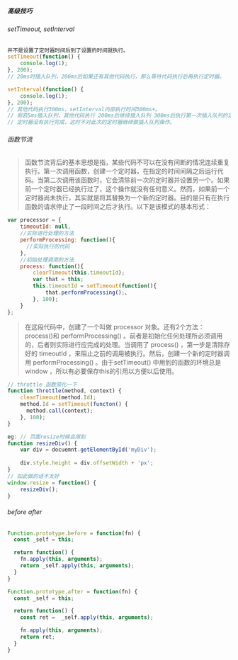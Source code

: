 ##### 高级技巧

###### setTimeout, setInterval

```javascript
并不是设置了定时器时间后到了设置的时间就执行。
setTimeout(function() {
    console.log(1);
}, 200);
// 20ms时插入队列，200ms后如果还有其他代码执行，那么等待代码执行后再执行定时器。

setInterval(function() {
    console.log(1);
}, 200);
// 其他代码执行300ms，setInterval内部执行时间300ms+。
// 假若5ms插入队列，其他代码执行 200ms后继续插入队列 300ms后执行第一次插入队列的定时器，在200ms后
// 定时器没有执行完成，这时不对此次的定时器继续做插入队列操作。
```

###### 函数节流

> 函数节流背后的基本思想是指，某些代码不可以在没有间断的情况连续重复执行。第一次调用函数，创建一个定时器，在指定的时间间隔之后运行代码。当第二次调用该函数时，它会清除前一次的定时器并设置另一个。如果前一个定时器已经执行过了，这个操作就没有任何意义。然而，如果前一个定时器尚未执行，其实就是将其替换为一个新的定时器。目的是只有在执行函数的请求停止了一段时间之后才执行。以下是该模式的基本形式：

```javascript
var processor = {
    timeoutId: null,
    //实际进行处理的方法    
    performProcessing: function(){
      //实际执行的代码
    },
    //初始处理调用的方法
    process: function(){
        clearTimeout(this.timeoutId);
        var that = this;
        this.timeoutId = setTimeout(function(){
            that.performProcessing();、
        }, 100);
    }
};
```

> 在这段代码中，创建了一个叫做 processor 对象。还有2个方法： process()和 performProcessing() 。前者是初始化任何处理所必须调用的，后者则实际进行应完成的处理。当调用了 process() ，第一步是清除存好的 timeoutId ，来阻止之前的调用被执行。然后，创建一个新的定时器调用 performProcessing() 。由于setTimeout() 中用到的函数的环境总是 window ，所以有必要保存this的引用以方便以后使用。

```javascript
// throttle 函数简化一下
function throttle(method, context) {
    clearTimeout(method.Id);
    method.Id = setTimeout(functon() {
      method.call(context);                       
    }, 100);
}

eg: // 页面resize时候会用到
function resizeDiv() {
    var div = docuemnt.getElementById('myDiv');
    
    div.style.height = div.offsetWidth + 'px';
}
// 如此做的话不太好
window.resize = function() {
    resizeDiv();
}
```

###### before after
```javascript
Function.prototype.before = function(fn) {
  const _self = this;

  return function() {
    fn.apply(this, arguments);
    return _self.apply(this, arguments);
  }
}

Function.prototype.after = function(fn) {
  const _self = this;

  return function() {
    const ret =  _self.apply(this, arguments);

    fn.apply(this, arguments);
    return ret;
  }
}
```



